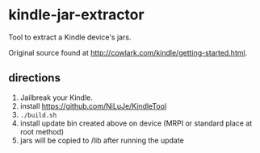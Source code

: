 # kindle-jar-extractor

Tool to extract a Kindle device's jars.

Original source found at http://cowlark.com/kindle/getting-started.html.

## directions

1. Jailbreak your Kindle.
1. install https://github.com/NiLuJe/KindleTool
1. `./build.sh`
1. install update bin created above on device (MRPI or standard place at root method)
1. jars will be copied to /lib after running the update
